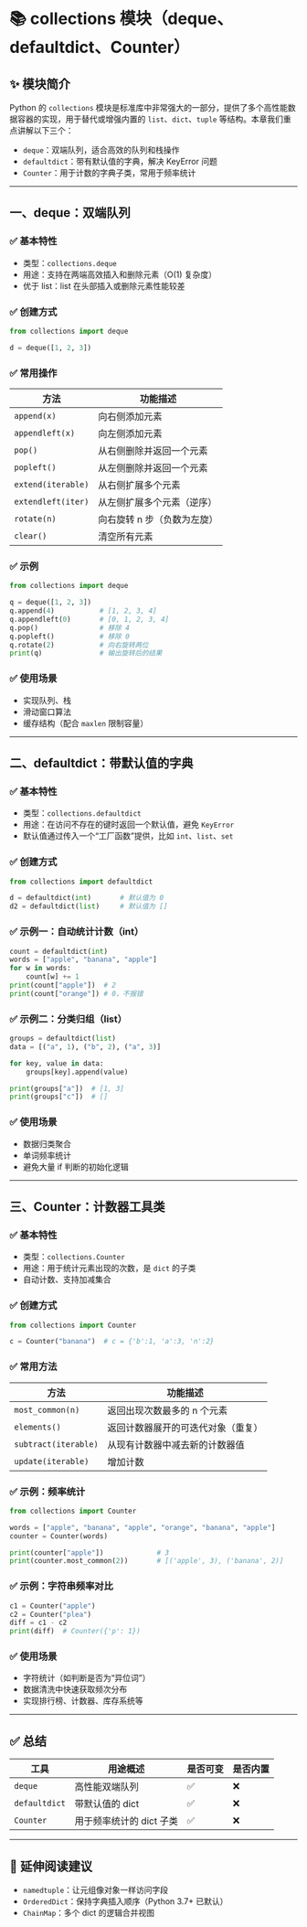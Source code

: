 
# 📚 collections 模块（deque、defaultdict、Counter）

## ✨ 模块简介

Python 的 `collections` 模块是标准库中非常强大的一部分，提供了多个高性能数据容器的实现，用于替代或增强内置的 `list`、`dict`、`tuple` 等结构。本章我们重点讲解以下三个：

* `deque`：双端队列，适合高效的队列和栈操作
* `defaultdict`：带有默认值的字典，解决 KeyError 问题
* `Counter`：用于计数的字典子类，常用于频率统计

---

## 一、deque：双端队列

### ✅ 基本特性

* 类型：`collections.deque`
* 用途：支持在两端高效插入和删除元素（O(1) 复杂度）
* 优于 list：list 在头部插入或删除元素性能较差

### ✅ 创建方式

```python
from collections import deque

d = deque([1, 2, 3])
```

### ✅ 常用操作

| 方法                 | 功能描述            |
| ------------------ | --------------- |
| `append(x)`        | 向右侧添加元素         |
| `appendleft(x)`    | 向左侧添加元素         |
| `pop()`            | 从右侧删除并返回一个元素    |
| `popleft()`        | 从左侧删除并返回一个元素    |
| `extend(iterable)` | 从右侧扩展多个元素       |
| `extendleft(iter)` | 从左侧扩展多个元素（逆序）   |
| `rotate(n)`        | 向右旋转 n 步（负数为左旋） |
| `clear()`          | 清空所有元素          |

### ✅ 示例

```python
from collections import deque

q = deque([1, 2, 3])
q.append(4)           # [1, 2, 3, 4]
q.appendleft(0)       # [0, 1, 2, 3, 4]
q.pop()               # 移除 4
q.popleft()           # 移除 0
q.rotate(2)           # 向右旋转两位
print(q)              # 输出旋转后的结果
```

### ✅ 使用场景

* 实现队列、栈
* 滑动窗口算法
* 缓存结构（配合 `maxlen` 限制容量）

---

## 二、defaultdict：带默认值的字典

### ✅ 基本特性

* 类型：`collections.defaultdict`
* 用途：在访问不存在的键时返回一个默认值，避免 `KeyError`
* 默认值通过传入一个“工厂函数”提供，比如 `int`、`list`、`set`

### ✅ 创建方式

```python
from collections import defaultdict

d = defaultdict(int)       # 默认值为 0
d2 = defaultdict(list)     # 默认值为 []
```

### ✅ 示例一：自动统计计数（int）

```python
count = defaultdict(int)
words = ["apple", "banana", "apple"]
for w in words:
    count[w] += 1
print(count["apple"])  # 2
print(count["orange"]) # 0，不报错
```

### ✅ 示例二：分类归组（list）

```python
groups = defaultdict(list)
data = [("a", 1), ("b", 2), ("a", 3)]

for key, value in data:
    groups[key].append(value)

print(groups["a"])  # [1, 3]
print(groups["c"])  # []
```

### ✅ 使用场景

* 数据归类聚合
* 单词频率统计
* 避免大量 if 判断的初始化逻辑

---

## 三、Counter：计数器工具类

### ✅ 基本特性

* 类型：`collections.Counter`
* 用途：用于统计元素出现的次数，是 `dict` 的子类
* 自动计数、支持加减集合

### ✅ 创建方式

```python
from collections import Counter

c = Counter("banana")  # c = {'b':1, 'a':3, 'n':2}
```

### ✅ 常用方法

| 方法                   | 功能描述              |
| -------------------- | ----------------- |
| `most_common(n)`     | 返回出现次数最多的 n 个元素   |
| `elements()`         | 返回计数器展开的可迭代对象（重复） |
| `subtract(iterable)` | 从现有计数器中减去新的计数器值   |
| `update(iterable)`   | 增加计数              |

### ✅ 示例：频率统计

```python
from collections import Counter

words = ["apple", "banana", "apple", "orange", "banana", "apple"]
counter = Counter(words)

print(counter["apple"])             # 3
print(counter.most_common(2))       # [('apple', 3), ('banana', 2)]
```

### ✅ 示例：字符串频率对比

```python
c1 = Counter("apple")
c2 = Counter("plea")
diff = c1 - c2
print(diff)  # Counter({'p': 1})
```

### ✅ 使用场景

* 字符统计（如判断是否为“异位词”）
* 数据清洗中快速获取频次分布
* 实现排行榜、计数器、库存系统等

---

## ✅ 总结

| 工具            | 用途概述            | 是否可变 | 是否内置 |
| ------------- | --------------- | ---- | ---- |
| `deque`       | 高性能双端队列         | ✅    | ❌    |
| `defaultdict` | 带默认值的 dict      | ✅    | ❌    |
| `Counter`     | 用于频率统计的 dict 子类 | ✅    | ❌    |

---

## 📌 延伸阅读建议

* `namedtuple`：让元组像对象一样访问字段
* `OrderedDict`：保持字典插入顺序（Python 3.7+ 已默认）
* `ChainMap`：多个 dict 的逻辑合并视图

